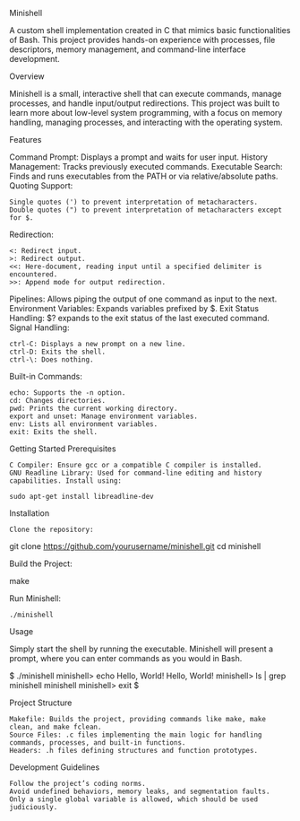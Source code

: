 Minishell



A custom shell implementation created in C that mimics basic functionalities of Bash. This project provides hands-on experience with processes, file descriptors, memory management, and command-line interface development.


Overview

Minishell is a small, interactive shell that can execute commands, manage processes, and handle input/output redirections. This project was built to learn more about low-level system programming, with a focus on memory handling, managing processes, and interacting with the operating system.

Features

Command Prompt: Displays a prompt and waits for user input.
History Management: Tracks previously executed commands.
Executable Search: Finds and runs executables from the PATH or via relative/absolute paths.
Quoting Support:

    Single quotes (') to prevent interpretation of metacharacters.
    Double quotes (") to prevent interpretation of metacharacters except for $.

Redirection:

    <: Redirect input.
    >: Redirect output.
    <<: Here-document, reading input until a specified delimiter is encountered.
    >>: Append mode for output redirection.

Pipelines: Allows piping the output of one command as input to the next.
Environment Variables: Expands variables prefixed by $.
Exit Status Handling: $? expands to the exit status of the last executed command.
Signal Handling:

    ctrl-C: Displays a new prompt on a new line.
    ctrl-D: Exits the shell.
    ctrl-\: Does nothing.

Built-in Commands:

    echo: Supports the -n option.
    cd: Changes directories.
    pwd: Prints the current working directory.
    export and unset: Manage environment variables.
    env: Lists all environment variables.
    exit: Exits the shell.
Getting Started
Prerequisites

    C Compiler: Ensure gcc or a compatible C compiler is installed.
    GNU Readline Library: Used for command-line editing and history capabilities. Install using:

    sudo apt-get install libreadline-dev

Installation

    Clone the repository:

git clone https://github.com/yourusername/minishell.git
cd minishell

Build the Project:

make

Run Minishell:

    ./minishell

Usage

Simply start the shell by running the executable. Minishell will present a prompt, where you can enter commands as you would in Bash.

$ ./minishell
minishell> echo Hello, World!
Hello, World!
minishell> ls | grep minishell
minishell
minishell> exit
$

Project Structure

    Makefile: Builds the project, providing commands like make, make clean, and make fclean.
    Source Files: .c files implementing the main logic for handling commands, processes, and built-in functions.
    Headers: .h files defining structures and function prototypes.

Development Guidelines

    Follow the project’s coding norms.
    Avoid undefined behaviors, memory leaks, and segmentation faults.
    Only a single global variable is allowed, which should be used judiciously.
